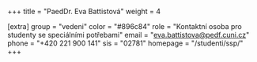 +++
title = "PaedDr. Eva Battistová"
weight = 4

[extra]
group = "vedeni"
color = "#896c84"
role = "Kontaktní osoba pro studenty se speciálními potřebami"
email = "eva.battistova@pedf.cuni.cz"
phone = "+420 221 900 141"
sis = "02781"
homepage = "/studenti/ssp/"
+++

